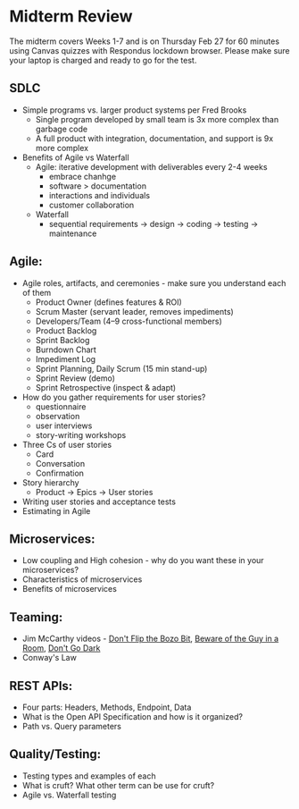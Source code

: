 # Midterm Review

The midterm covers Weeks 1-7 and is on Thursday Feb 27 for 60 minutes using Canvas quizzes with Respondus lockdown browser.  Please make sure your laptop is charged and ready to go for the test. 



## SDLC
- Simple programs vs. larger product systems per Fred Brooks	
	- Single program developed by small team is 3x more complex than garbage code
	- A full product with integration, documentation, and support is 9x more complex
- Benefits of Agile vs Waterfall
	- Agile: iterative development with deliverables every 2-4 weeks
		- embrace chanhge
		- software > documentation
		- interactions and individuals
		- customer collaboration
	- Waterfall
		- sequential requirements → design → coding → testing → maintenance

## Agile:
- Agile roles, artifacts, and ceremonies - make sure you understand each of them
	- Product Owner (defines features & ROI)
	- Scrum Master (servant leader, removes impediments)
	- Developers/Team (4–9 cross-functional members)
	- Product Backlog
	- Sprint Backlog
	- Burndown Chart
	- Impediment Log 
	- Sprint Planning, Daily Scrum (15 min stand-up)
	- Sprint Review (demo)
	- Sprint Retrospective (inspect & adapt)
- How do you gather requirements for user stories?
	- questionnaire
	- observation
	- user interviews
	- story-writing workshops
- Three Cs of user stories
	- Card
	- Conversation
	- Confirmation
- Story hierarchy
	- Product -> Epics -> User stories
- Writing user stories and acceptance tests
- Estimating in Agile 

## Microservices:
- Low coupling and High cohesion - why do you want these in your microservices?
- Characteristics of microservices
- Benefits of microservices

## Teaming:
- Jim McCarthy videos - [Don't Flip the Bozo Bit][1], [Beware of the Guy in a Room][2], [Don't Go Dark][3]
- Conway's Law
 
## REST APIs:
- Four parts: Headers, Methods, Endpoint, Data
- What is the Open API Specification and how is it organized?
- Path vs. Query parameters

## Quality/Testing:
- Testing types and examples of each
- What is cruft? What other term can be use for cruft?
- Agile vs. Waterfall testing

[1]: https://youtu.be/QSKLm8E6KyE
[2]: https://youtu.be/oY6BCHqEbyc
[3]: https://youtu.be/9OJ9hplU8XA